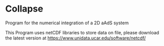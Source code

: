 # Collapse
Program for the numerical integration of a 2D aAdS system

This Program uses netCDF libraries to store data on file, please download the latest version at https://www.unidata.ucar.edu/software/netcdf/

